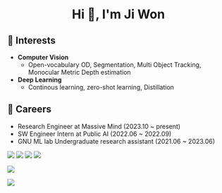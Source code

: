 <h1 align="center">Hi 👋, I'm Ji Won</h1>

## 🌱 Interests
- **Computer Vision**
  - Open-vocabulary OD,  Segmentation, Multi Object Tracking, Monocular Metric Depth estimation
- **Deep Learning**
  - Continous learning, zero-shot learning, Distillation

## 🔭 Careers
- Research Engineer at Massive Mind (2023.10 ~ present)
- SW Engineer Intern at Public AI (2022.06 ~ 2022.09)
- GNU ML lab Undergraduate research assistant (2021.06 ~ 2023.06)

<img src="https://img.shields.io/badge/Python-3776AB?style=flat-square&logo=Python&logoColor=white"/></a>
<img src="https://img.shields.io/badge/Linux-FCC624?style=flat-square&logo=Linux&logoColor=black"/></a>
<img src="https://img.shields.io/badge/Ubuntu-E95420?style=flat-square&logo=Ubuntu&logoColor=white"/></a>
<img src="https://img.shields.io/badge/Git-F05032?style=flat-square&logo=Git&logoColor=white"/></a>

<img src="https://img.shields.io/badge/Pytorch-EE4C2C?style=flat-square&logo=Pytorch&logoColor=white"/></a>

<img src="https://img.shields.io/badge/Docker-2496ED?style=flat-square&logo=Docker&logoColor=white"/></a>
